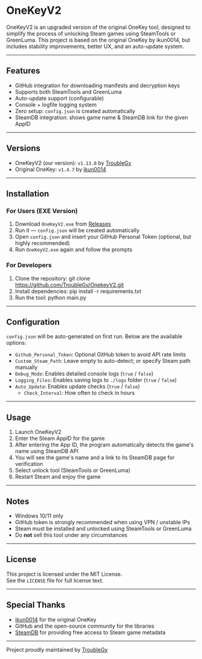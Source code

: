 # OneKeyV2

OneKeyV2 is an upgraded version of the original OneKey tool, designed to simplify the process of unlocking Steam games using SteamTools or GreenLuma. This project is based on the original OneKey by ikun0014, but includes stability improvements, better UX, and an auto-update system.

---

## Features

- GitHub integration for downloading manifests and decryption keys
- Supports both SteamTools and GreenLuma
- Auto-update support (configurable)
- Console + logfile logging system
- Zero setup: `config.json` is created automatically
- SteamDB integration: shows game name & SteamDB link for the given AppID

---

## Versions

- OneKeyV2 (our version): `v1.13.0` by [TroubleGy](https://github.com/TroubleGy)
- Original OneKey: `v1.4.7` by [ikun0014](https://github.com/ikunshare/)

---

## Installation

### For Users (EXE Version)

1. Download `OneKeyV2.exe` from [Releases](https://github.com/TroubleGy/OnekeyV2/releases)
2. Run it — `config.json` will be created automatically
3. Open `config.json` and insert your GitHub Personal Token (optional, but highly recommended)
4. Run `OneKeyV2.exe` again and follow the prompts

### For Developers

1. Clone the repository: git clone https://github.com/TroubleGy/OnekeyV2.git
2. Install dependencies: pip install -r requirements.txt
3. Run the tool: python main.py

---

## Configuration

`config.json` will be auto-generated on first run. Below are the available options:

- `Github_Personal_Token`: Optional GitHub token to avoid API rate limits
- `Custom_Steam_Path`: Leave empty to auto-detect; or specify Steam path manually
- `Debug_Mode`: Enables detailed console logs (`true` / `false`)
- `Logging_Files`: Enables saving logs to `./logs` folder (`true` / `false`)
- `Auto_Update`: Enables update checks (`true` / `false`)
  - `Check_Interval`: How often to check in hours

---

## Usage

1. Launch OneKeyV2
2. Enter the Steam AppID for the game
3. After entering the App ID, the program automatically detects the game's name using SteamDB API
4. You will see the game's name and a link to its SteamDB page for verification
5. Select unlock tool (SteamTools or GreenLuma)
6. Restart Steam and enjoy the game

---

## Notes

- Windows 10/11 only
- GitHub token is strongly recommended when using VPN / unstable IPs
- Steam must be installed and unlocked using SteamTools or GreenLuma
- Do **not** sell this tool under any circumstances

---

## License

This project is licensed under the MIT License.  
See the `LICENSE` file for full license text.

---

## Special Thanks

- [ikun0014](https://github.com/ikunshare/Onekey) for the original OneKey
- GitHub and the open-source community for the libraries
- [SteamDB](https://steamdb.info/) for providing free access to Steam game metadata  

---

Project proudly maintained by [TroubleGy](https://github.com/TroubleGy)
